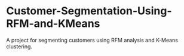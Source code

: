 # Customer-Segmentation-Using-RFM-and-KMeans
 A project for segmenting customers using RFM analysis and K-Means clustering.
